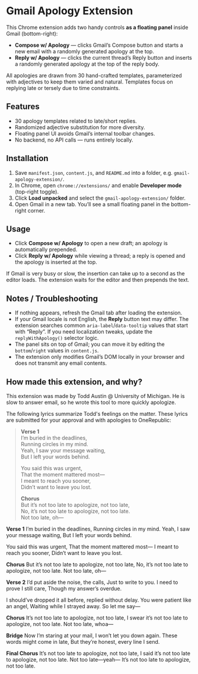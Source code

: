 # Gmail Apology Extension

This Chrome extension adds two handy controls **as a floating panel** inside Gmail (bottom-right):

- **Compose w/ Apology** — clicks Gmail’s Compose button and starts a new email with a randomly generated apology at the top.  
- **Reply w/ Apology** — clicks the current thread’s Reply button and inserts a randomly generated apology at the top of the reply body.  

All apologies are drawn from 30 hand-crafted templates, parameterized with adjectives to keep them varied and natural. Templates focus on replying late or tersely due to time constraints.

## Features

- 30 apology templates related to late/short replies.  
- Randomized adjective substitution for more diversity.  
- Floating panel UI avoids Gmail’s internal toolbar changes.  
- No backend, no API calls — runs entirely locally.  

## Installation

1. Save `manifest.json`, `content.js`, and `README.md` into a folder, e.g. `gmail-apology-extension/`.
2. In Chrome, open `chrome://extensions/` and enable **Developer mode** (top-right toggle).  
3. Click **Load unpacked** and select the `gmail-apology-extension/` folder.  
4. Open Gmail in a new tab. You’ll see a small floating panel in the bottom-right corner.

## Usage

- Click **Compose w/ Apology** to open a new draft; an apology is automatically prepended.  
- Click **Reply w/ Apology** while viewing a thread; a reply is opened and the apology is inserted at the top.  

If Gmail is very busy or slow, the insertion can take up to a second as the editor loads. The extension waits for the editor and then prepends the text.

## Notes / Troubleshooting

- If nothing appears, refresh the Gmail tab after loading the extension.  
- If your Gmail locale is not English, the **Reply** button text may differ. The extension searches common `aria-label`/`data-tooltip` values that start with “Reply”. If you need localization tweaks, update the `replyWithApology()` selector logic.  
- The panel sits on top of Gmail; you can move it by editing the `bottom`/`right` values in `content.js`.  
- The extension only modifies Gmail’s DOM locally in your browser and does not transmit any email contents.  

## How made this extension, and why?

This extension was made by Todd Austin @ University of Michigan. He is slow to answer email, so he wrote this tool to more quickly apologize.

The following lyrics summarize Todd's feelings on the matter. These lyrics are submitted for your approval and with apologies to OneRepublic:

> **Verse 1**  
> I’m buried in the deadlines,  
> Running circles in my mind.  
> Yeah, I saw your message waiting,  
> But I left your words behind.  
>   
> You said this was urgent,  
> That the moment mattered most—  
> I meant to reach you sooner,  
> Didn’t want to leave you lost.  
>   
> **Chorus**  
> But it’s not too late to apologize, not too late,  
> No, it’s not too late to apologize, not too late.  
> Not too late, oh—

**Verse 1**
I’m buried in the deadlines,
Running circles in my mind.
Yeah, I saw your message waiting,
But I left your words behind.

You said this was urgent,
That the moment mattered most—
I meant to reach you sooner,
Didn’t want to leave you lost.

**Chorus**
But it’s not too late to apologize, not too late,
No, it’s not too late to apologize, not too late.
Not too late, oh—

**Verse 2**
I’d put aside the noise, the calls,
Just to write to you.
I need to prove I still care,
Though my answer’s overdue.

I should’ve dropped it all before, replied without delay.
You were patient like an angel,
Waiting while I strayed away.
So let me say—

**Chorus**
It’s not too late to apologize, not too late,
I swear it’s not too late to apologize, not too late.
Not too late, whoa—

**Bridge**
Now I’m staring at your mail,
I won’t let you down again.
These words might come in late,
But they’re honest, every line I send.

**Final Chorus**
It’s not too late to apologize, not too late,
I said it’s not too late to apologize, not too late.
Not too late—yeah—
It’s not too late to apologize, not too late.

